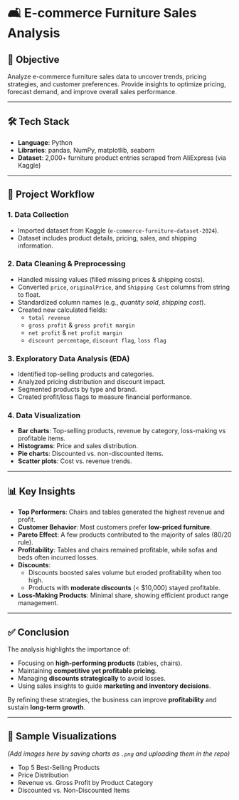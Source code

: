 # 🛋️ E-commerce Furniture Sales Analysis

## 📌 Objective
Analyze e-commerce furniture sales data to uncover trends, pricing strategies, and customer preferences. Provide insights to optimize pricing, forecast demand, and improve overall sales performance.

---

## 🛠 Tech Stack
- **Language**: Python  
- **Libraries**: pandas, NumPy, matplotlib, seaborn  
- **Dataset**: 2,000+ furniture product entries scraped from AliExpress (via Kaggle)  

---

## 📂 Project Workflow

### 1. Data Collection
- Imported dataset from Kaggle (`e-commerce-furniture-dataset-2024`).  
- Dataset includes product details, pricing, sales, and shipping information.  

### 2. Data Cleaning & Preprocessing
- Handled missing values (filled missing prices & shipping costs).  
- Converted `price`, `originalPrice`, and `Shipping Cost` columns from string to float.  
- Standardized column names (e.g., *quantity sold*, *shipping cost*).  
- Created new calculated fields:  
  - `total revenue`  
  - `gross profit` & `gross profit margin`  
  - `net profit` & `net profit margin`  
  - `discount percentage`, `discount flag`, `loss flag`  

### 3. Exploratory Data Analysis (EDA)
- Identified top-selling products and categories.  
- Analyzed pricing distribution and discount impact.  
- Segmented products by type and brand.  
- Created profit/loss flags to measure financial performance.  

### 4. Data Visualization
- **Bar charts**: Top-selling products, revenue by category, loss-making vs profitable items.  
- **Histograms**: Price and sales distribution.  
- **Pie charts**: Discounted vs. non-discounted items.  
- **Scatter plots**: Cost vs. revenue trends.  

---

## 📊 Key Insights

- **Top Performers**: Chairs and tables generated the highest revenue and profit.  
- **Customer Behavior**: Most customers prefer **low-priced furniture**.  
- **Pareto Effect**: A few products contributed to the majority of sales (80/20 rule).  
- **Profitability**: Tables and chairs remained profitable, while sofas and beds often incurred losses.  
- **Discounts**: 
  - Discounts boosted sales volume but eroded profitability when too high.  
  - Products with **moderate discounts** (< $10,000) stayed profitable.  
- **Loss-Making Products**: Minimal share, showing efficient product range management.  

---

## ✅ Conclusion
The analysis highlights the importance of:
- Focusing on **high-performing products** (tables, chairs).  
- Maintaining **competitive yet profitable pricing**.  
- Managing **discounts strategically** to avoid losses.  
- Using sales insights to guide **marketing and inventory decisions**.  

By refining these strategies, the business can improve **profitability** and sustain **long-term growth**.  

---

## 📸 Sample Visualizations
*(Add images here by saving charts as `.png` and uploading them in the repo)*

- Top 5 Best-Selling Products
- Price Distribution  
- Revenue vs. Gross Profit by Product Category  
- Discounted vs. Non-Discounted Items  

